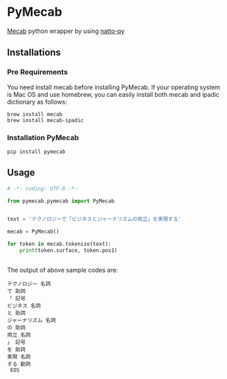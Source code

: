 # PyMecab
 
 [Mecab](http://taku910.github.io/mecab/) python wrapper by using [natto-py](https://github.com/buruzaemon/natto-py)


## Installations

### Pre Requirements

You need install mecab before installing PyMecab.
If your operating system is Mac OS and use homebrew, you can easily install both mecab and ipadic dictionary as follows:

```
brew install mecab
brew install mecab-ipadic
```
 
### Installation PyMecab 

```
pip install pymecab
```

## Usage

```python
# -*- coding: UTF-8 -*-

from pymecab.pymecab import PyMecab


text = 'テクノロジーで「ビジネスとジャーナリズムの両立」を実現する'

mecab = PyMecab()

for token in mecab.tokenize(text):
    print(token.surface, token.pos1)
    
```

The output of above sample codes are:

```
テクノロジー 名詞
で 助詞
「 記号
ビジネス 名詞
と 助詞
ジャーナリズム 名詞
の 助詞
両立 名詞
」 記号
を 助詞
実現 名詞
する 動詞
 EOS
```

